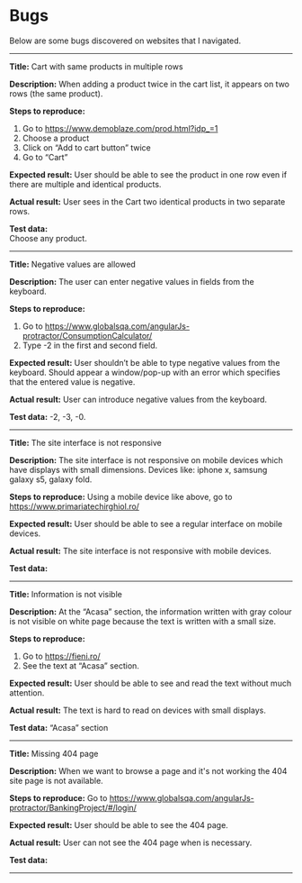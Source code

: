 # Bugs

Below are some bugs discovered on websites that I navigated. 

---------------------

**Title:** 
Cart with same products in multiple rows

**Description:** 
When adding a product twice in the cart list, it appears on two rows (the same product). 

**Steps to reproduce:**
1. Go  to https://www.demoblaze.com/prod.html?idp_=1
2. Choose a product
3. Click on  “Add to cart button” twice 
4. Go to “Cart”

**Expected result:** 
User should be able to see the product in one row even if there are multiple and identical products. 

**Actual result:** 
User sees in the Cart two identical products in two separate rows.

**Test data:**  
Choose any product.

---------------------

**Title:**
Negative values are allowed 

**Description:**
The user can enter negative values in fields from the keyboard. 

**Steps to reproduce:** 
1. Go to https://www.globalsqa.com/angularJs-protractor/ConsumptionCalculator/
2. Type -2 in the first and second field. 

**Expected result:**
User shouldn’t be able to type negative values from the keyboard. Should appear a window/pop-up with an error which specifies that the entered value is negative.  

**Actual result:**
User can introduce negative values from the keyboard. 

**Test data:**
-2, -3, -0. 

---------------------

**Title:** 
The site interface is not responsive

**Description:**
The site interface is not responsive on mobile devices which have displays with small dimensions. Devices like: iphone x, samsung galaxy s5, galaxy fold. 

**Steps to reproduce:**
Using a mobile device like above, go to https://www.primariatechirghiol.ro/  

**Expected result:**
User should be able to see a regular interface on mobile devices.  

**Actual result:**
The site interface is not responsive with mobile devices. 

**Test data:** 

---------------------

**Title:**
Information is not visible 

**Description:**
At the “Acasa” section, the information written with gray colour is not visible on white page because the text is written with a small size.  

**Steps to reproduce:** 
1. Go to https://fieni.ro/
2. See the text at “Acasa” section. 

**Expected result:**
User should be able to see and read the text without much attention.    

**Actual result:**
The text is hard to read on devices with small displays.   

**Test data:** “Acasa” section

---------------------

**Title:** 
Missing 404 page

**Description:** When we want to browse a page and it's not working the 404 site page is not available. 

**Steps to reproduce:** 
Go to https://www.globalsqa.com/angularJs-protractor/BankingProject/#/login/

**Expected result:**
User should be able to see the 404 page. 

**Actual result:**
User can not see the 404 page when is necessary. 

**Test data:**

---------------------
